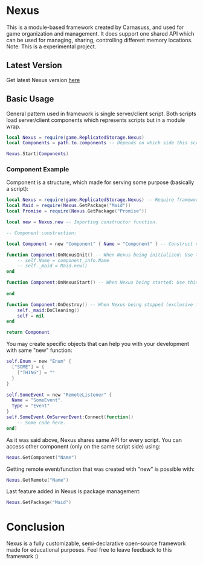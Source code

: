 # Nexus
This is a module-based framework created by Carnasuss, and used for game organization and management.
It does support one shared API which can be used for managing, sharing, controlling different memory locations.
Note: This is a experimental project.
## Latest Version
Get latest Nexus version [here](https://www.roblox.com/library/9843212996/Nexus)
## Basic Usage
General pattern used in framework is single server/client script. Both scripts load server/client components which represents scripts but in a module wrap.
```lua
local Nexus = require(game.ReplicatedStorage.Nexus)
local Components = path.to.components -- Depends on which side this script belongs

Nexus.Start(Components)
```
### Component Example
Component is a structure, which made for serving some purpose (basically a script):
```lua
local Nexus = require(game.ReplicatedStorage.Nexus) -- Require framework.
local Maid = require(Nexus.GetPackage("Maid"))
local Promise = require(Nexus.GetPackage("Promise"))

local new = Nexus.new -- Importing constructor function.

-- Component construction:

local Component = new "Component" { Name = "Component" } -- Construct new Component

function Component:OnNexusInit() -- When Nexus being initialized: Use this for creating events, constants, enums, e.t.c
    -- self.Name = component_info.Name
    -- self._maid = Maid.new()
end

function Component:OnNexusStart() -- When Nexus being started: Use this for describing game logic, math operations, e.t.c
	
end

function Component:OnDestroy() -- When Nexus being stopped (exclusive for client-side): Add tasks to self._maid for terminating memory leaks
    self._maid:DoCleaning()
    self = nil
end

return Component
```
You may create specific objects that can help you with your development with same "new" function:
```lua
self.Enum = new "Enum" {
  ["SOME"] = {
    ["THING"] = ""
  }
}
```
```lua
self.SomeEvent = new "RemoteListener" {
  Name = "SomeEvent".
  Type = "Event"
}
self.SomeEvent.OnServerEvent:Connect(function()
    -- Some code here.
end)
```
As it was said above, Nexus shares same API for every script.
You can access other component (only on the same script side) using: 
```lua
Nexus.GetComponent("Name")
```
Getting remote event/function that was created with "new" is possible with:
```lua
Nexus.GetRemote("Name")
```
Last feature added in Nexus is package management:
```lua
Nexus.GetPackage("Maid")
```
# Conclusion
Nexus is a fully customizable, semi-declarative open-source framework made for educational purposes.
Feel free to leave feedback to this framework :)
